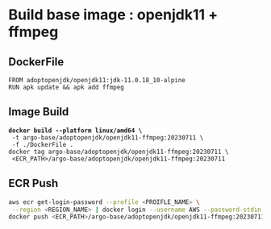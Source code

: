 # Build base image : openjdk11 + ffmpeg

## DockerFile

```docker
FROM adoptopenjdk/openjdk11:jdk-11.0.18_10-alpine
RUN apk update && apk add ffmpeg
```



## Image Build

<pre class="language-bash"><code class="lang-bash"><strong>docker build --platform linux/amd64 \
</strong> -t argo-base/adoptopenjdk/openjdk11-ffmpeg:20230711 \
 -f ./DockerFile .
docker tag argo-base/adoptopenjdk/openjdk11-ffmpeg:20230711 \
 &#x3C;ECR_PATH>/argo-base/adoptopenjdk/openjdk11-ffmpeg:20230711
</code></pre>



## ECR Push

```bash
aws ecr get-login-password --profile <PROIFLE_NAME> \
 --region <REGION_NAME> | docker login --username AWS --password-stdin <ECR_PATH>
docker push <ECR_PATH>/argo-base/adoptopenjdk/openjdk11-ffmpeg:20230711
```

